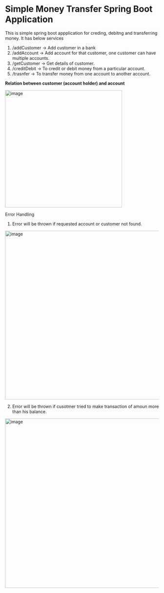 # Simple Money Transfer Spring Boot Application

This is simple spring boot appplication for creding, debitng and transferring money. It has below services
1. /addCustomer -> Add customer in a bank
2. /addAccount -> Add account for that customer, one customer can have multiple accounts.
3. /getCustomer -> Get details of customer.
4. /creditDebit -> To credit or debit money from a particular account.
5. /trasnfer -> To transfer money from one account to another account.

**Relation between customer (account holder) and account**

<img width="383" alt="image" src="https://github.com/ajitp14/banking/assets/108980419/50dfabf0-d5ad-4515-aaa7-dc716ab51167">

Error Handling
1) Error will be thrown if requested account or customer not found.
  <img width="551" alt="image" src="https://github.com/ajitp14/banking/assets/108980419/195de9ad-94ee-4d48-ab73-1ec2306ba997">
   
2) Error will be thrown if cusotmer tried to make transaction of amoun more than his balance.
 <img width="553" alt="image" src="https://github.com/ajitp14/banking/assets/108980419/4216e06d-9ed6-4227-8aba-b71a9462b703">

